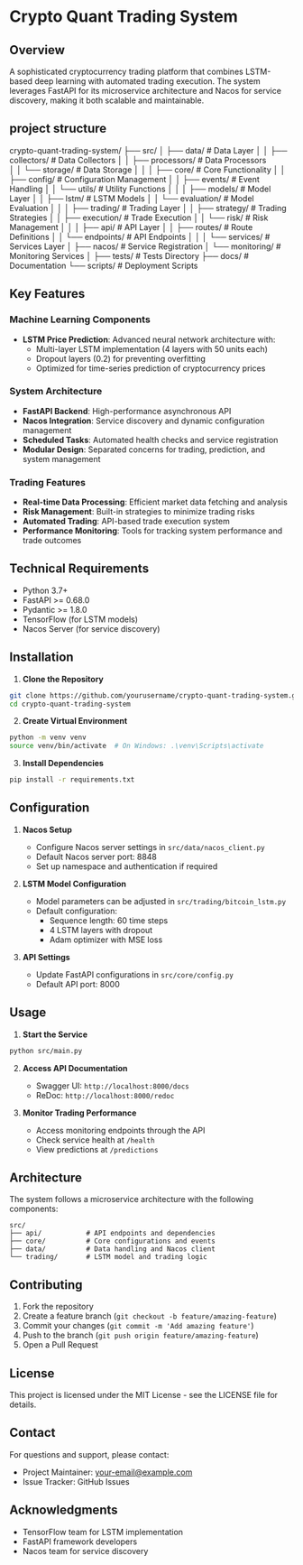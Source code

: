 # Crypto Quant Trading System

## Overview

A sophisticated cryptocurrency trading platform that combines LSTM-based deep learning with automated trading execution. The system leverages FastAPI for its microservice architecture and Nacos for service discovery, making it both scalable and maintainable.

## project structure
crypto-quant-trading-system/
   ├── src/
   │   ├── data/                  # Data Layer
   │   │   ├── collectors/       # Data Collectors
   │   │   ├── processors/      # Data Processors  
   │   │   └── storage/         # Data Storage
   │   │
   │   ├── core/                 # Core Functionality
   │   │   ├── config/          # Configuration Management
   │   │   ├── events/          # Event Handling
   │   │   └── utils/           # Utility Functions
   │   │
   │   ├── models/              # Model Layer
   │   │   ├── lstm/           # LSTM Models
   │   │   └── evaluation/     # Model Evaluation
   │   │
   │   ├── trading/             # Trading Layer
   │   │   ├── strategy/       # Trading Strategies
   │   │   ├── execution/      # Trade Execution
   │   │   └── risk/          # Risk Management
   │   │
   │   ├── api/                 # API Layer
   │   │   ├── routes/         # Route Definitions
   │   │   └── endpoints/      # API Endpoints
   │   │
   │   └── services/            # Services Layer
   │       ├── nacos/          # Service Registration
   │       └── monitoring/     # Monitoring Services
   │
   ├── tests/                   # Tests Directory
   ├── docs/                    # Documentation
   └── scripts/                 # Deployment Scripts
## Key Features

### Machine Learning Components
- **LSTM Price Prediction**: Advanced neural network architecture with:
  - Multi-layer LSTM implementation (4 layers with 50 units each)
  - Dropout layers (0.2) for preventing overfitting
  - Optimized for time-series prediction of cryptocurrency prices

### System Architecture
- **FastAPI Backend**: High-performance asynchronous API
- **Nacos Integration**: Service discovery and dynamic configuration management
- **Scheduled Tasks**: Automated health checks and service registration
- **Modular Design**: Separated concerns for trading, prediction, and system management

### Trading Features
- **Real-time Data Processing**: Efficient market data fetching and analysis
- **Risk Management**: Built-in strategies to minimize trading risks
- **Automated Trading**: API-based trade execution system
- **Performance Monitoring**: Tools for tracking system performance and trade outcomes

## Technical Requirements

- Python 3.7+
- FastAPI >= 0.68.0
- Pydantic >= 1.8.0
- TensorFlow (for LSTM models)
- Nacos Server (for service discovery)

## Installation

1. **Clone the Repository**
```bash
git clone https://github.com/yourusername/crypto-quant-trading-system.git
cd crypto-quant-trading-system
```

2. **Create Virtual Environment**
```bash
python -m venv venv
source venv/bin/activate  # On Windows: .\venv\Scripts\activate
```

3. **Install Dependencies**
```bash
pip install -r requirements.txt
```

## Configuration

1. **Nacos Setup**
   - Configure Nacos server settings in `src/data/nacos_client.py`
   - Default Nacos server port: 8848
   - Set up namespace and authentication if required

2. **LSTM Model Configuration**
   - Model parameters can be adjusted in `src/trading/bitcoin_lstm.py`
   - Default configuration:
     - Sequence length: 60 time steps
     - 4 LSTM layers with dropout
     - Adam optimizer with MSE loss

3. **API Settings**
   - Update FastAPI configurations in `src/core/config.py`
   - Default API port: 8000

## Usage

1. **Start the Service**
```bash
python src/main.py
```

2. **Access API Documentation**
   - Swagger UI: `http://localhost:8000/docs`
   - ReDoc: `http://localhost:8000/redoc`

3. **Monitor Trading Performance**
   - Access monitoring endpoints through the API
   - Check service health at `/health`
   - View predictions at `/predictions`

## Architecture

The system follows a microservice architecture with the following components:

```
src/
├── api/           # API endpoints and dependencies
├── core/          # Core configurations and events
├── data/          # Data handling and Nacos client
└── trading/       # LSTM model and trading logic
```

## Contributing

1. Fork the repository
2. Create a feature branch (`git checkout -b feature/amazing-feature`)
3. Commit your changes (`git commit -m 'Add amazing feature'`)
4. Push to the branch (`git push origin feature/amazing-feature`)
5. Open a Pull Request

## License

This project is licensed under the MIT License - see the LICENSE file for details.

## Contact

For questions and support, please contact:
- Project Maintainer: your-email@example.com
- Issue Tracker: GitHub Issues

## Acknowledgments

- TensorFlow team for LSTM implementation
- FastAPI framework developers
- Nacos team for service discovery